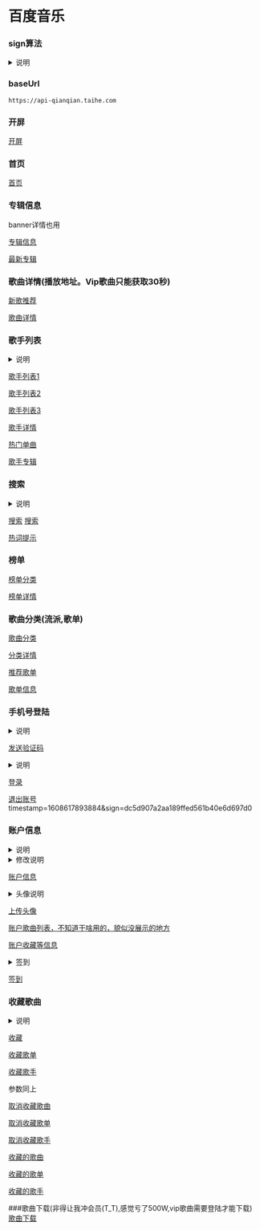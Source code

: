 # **百度音乐**

### sign算法

<details>
<summary>说明</summary>

```kotlin
val params = "params1=测试&params2=测试2"
private fun sign(params: String): String {
    val secret = "0b50b02fd0d73a9c4c8c3a781c30845f"
    val data = "$params$secret"
    return MD5.md5(data)
}
```

</details>

### baseUrl

`https://api-qianqian.taihe.com`

### 开屏

[开屏](https://api-qianqian.taihe.com/v1/ad/openscreen?timestamp=1608603519533&sign=febf6df8fea2bd6addc9e16411c111d5)

### 首页

[首页](https://api-qianqian.taihe.com/v1/index?timestamp=1608603521586&sign=becf73087ed10283ff94b7bde16e3aff)

### 专辑信息

banner详情也用

[专辑信息](https://api-qianqian.taihe.com/v1/album/info?albumAssetCode=P10003604399&timestamp=1608606628078&sign=a757abb7ed6d515d297ea1b55e6cd84b)

[最新专辑](https://api-qianqian.taihe.com/v1/album/list?pageNo=1&pageSize=20&timestamp=1608613949638&sign=0b6610139ef5f8e6fc1131ff436829b7)

### 歌曲详情(播放地址。Vip歌曲只能获取30秒)

[新歌推荐](https://api-qianqian.taihe.com/v1/song/list?pageNo=1&pageSize=20&timestamp=1608614160873&sign=09a0a2d0c4007ae4bc30151a46766e83)

[歌曲详情](https://api-qianqian.taihe.com/v1/song/tracklink?TSID=T10058580675&timestamp=1608606920969&sign=dde6cc223c9a02f798cd232becea2053)

### 歌手列表

<details>
  <summary>说明</summary>

请求头加入，不然无法获取全部歌手

from: android

搜索参数

artistRegion=内地、港台、欧美、韩国、日本、其他

artistGender=男、女、组合、乐队

pageNo=1

pageSize=30

</details>

[歌手列表1](https://api-qianqian.taihe.com/v1/artist/list?timestamp=1608607509776&sign=69616a77c866f0987704696179c2c08a)

[歌手列表2](https://api-qianqian.taihe.com/v1/artist/list?artistRegion=内地&pageNo=1&pageSize=30&timestamp=1608607779186&sign=0d80138dfaa706342d908bf46951395a)

[歌手列表3](https://api-qianqian.taihe.com/v1/artist/list?artistGender=男&artistRegion=内地&pageNo=1&pageSize=30&timestamp=1608607839041&sign=9b78240a447dae931f4018a0eab68dbe)

[歌手详情](https://api-qianqian.taihe.com/v1/artist/info?artistCode=A10047720&timestamp=1608609366066&sign=b10c72f412848f0d5800a774524054ef)

[热门单曲](https://api-qianqian.taihe.com/v1/artist/song?artistCode=A10047720&pageNo=1&pageSize=20&timestamp=1608609557892&sign=0e72180cb0aa7cebfbc70d2e84306b7a)

[歌手专辑](https://api-qianqian.taihe.com/v1/artist/album?artistCode=A10047720&pageNo=1&pageSize=20&timestamp=1608609557916&sign=b8fbfa18f5fde470c9317d402384d313)

### 搜索

<details>
  <summary>说明</summary>
type:
0全部、1单曲、3专辑、2歌手

0没有分页，其他有 pageNo、pageSize
</details>


[搜索](https://api-qianqian.taihe.com/v1/search?timestamp=1608608525310&type=0&word=%E8%96%9B%E4%B9%8B%E8%B0%A6&sign=b932c0e706d38c28bb8251869aa52949)
[搜索](https://api-qianqian.taihe.com/v1/search?pageNo=1&pageSize=20&timestamp=1608859692317&type=1&word=%E8%96%9B%E4%B9%8B%E8%B0%A6&sign=09cff6888257567afba7257c54d7f8cb)

[热词提示](https://api-qianqian.taihe.com/v1/search/sug?timestamp=1608616072902&word=wohewode&sign=79fa197ba1437570fd708bfb3a351042)

### 榜单

[榜单分类](https://api-qianqian.taihe.com/v1/bd/category?timestamp=1608613635960&sign=2b7715385a3df8c8152a8ff2af989b1c)

[榜单详情](https://api-qianqian.taihe.com/v1/bd/list?bdid=257851&pageNo=1&pageSize=20&timestamp=1608613636150&sign=59546b23c1dcbfeb70ab0e1d962661af)

### 歌曲分类(流派,歌单)

[歌曲分类](https://api-qianqian.taihe.com/v1/tracklist/category?timestamp=1608613815703&sign=88f1f4559cb9e65553707b8ff72044c0)

[分类详情](https://api-qianqian.taihe.com/v1/tracklist/list?pageNo=1&pageSize=20&subCateId=2368&timestamp=1608613879054&sign=dd3e0907c6ec357a999685642a74ec36)

[推荐歌单](https://api-qianqian.taihe.com/v1/tracklist/list?pageNo=1&pageSize=20&timestamp=1608614026245&sign=e246ddb81e2b7e6c7f4e7e330dd47a2e)

[歌单信息](https://api-qianqian.taihe.com/v1/tracklist/info?id=271333&pageNo=1&pageSize=50&timestamp=1608606764153&sign=728e88732853e8cff260fc9893fa9ed3)

### 手机号登陆

<details>
  <summary>说明</summary>
post请求

phone=18612345678

randstr=@arV(貌似随机值，不知道啥用)

暂时不知道计算方法，(貌似没啥用，去掉也能发送短信)
ticket=t03KZbFM9PLpwVKp9VtrKDy28GNMvby8kxub07GvXqAVOtieIjlWRgO5oIJsJg6wDTg331ckmu1hjhAM1XHrRH5IOcsPZAXqzEAu6XkImoSaTBgHCqf7a5vsQ**

timestamp=1608614495995

sign=b0e11dddd
</details>


[发送验证码](https://api-qianqian.taihe.com/v1/oauth/send_sms)

<details>
  <summary>说明</summary>
post请求(表单)

code=4806

phone=18612345678

timestamp=1608614552585

sign=4504ce8758f402ddd
</details>


[登录](https://api-qianqian.taihe.com/v1/oauth/login)

[退出账号](https://api-qianqian.taihe.com/v1/account/logout)
timestamp=1608617893884&sign=dc5d907a2aa189ffed561b40e6d697d0

### 账户信息

<details>
<summary>说明</summary>
请求头放入authorization,这个是在登录之后返回的

`authorization:access_token OWI0MzRiYzZmNTEyODQ5ZWY4ZmQ1ZDEyODVlYmE0MjQ=`
</details>

<details>
<summary>修改说明</summary>
修改客户信息用post
age=25&avatar=https://avatar-qianqian.taihe.com/c055c43e759dcfc887.jpeg&birth=1995-01-01&nickname=测试&sex=1&timestamp=1608965799010&sign=c51b66996ad6fb12d9
</details>

[账户信息](https://api-qianqian.taihe.com/v1/account/info?timestamp=1608614552995&sign=9bdbaa168656cf59087b814767d0aa3e)

<details>
<summary>头像说明</summary>
Content-Disposition: form-data; name="targetPath"
Content-Length: 37
06453255cb700104f052a9abbacd5c78.jpeg

Content-Disposition: form-data; name="secureKey"
Content-Length: 32
140598208fb5921d01a00b9cbf210e4f(这个貌似是个MD5,暂时不知道怎么计算，和上面的targetPath有关)

Content-Disposition: form-data; name="file"; filename="06453255cb700104f052a9abbacd5c78.jpeg"
Content-Type: image/jpeg Content-Length: 11040
你要上传的头像

</details>

[上传头像](https://upload-avatar-qianqian.taihe.com/UPLOAD/upload)

[账户歌曲列表，不知道干啥用的，貌似没展示的地方](https://api-qianqian.taihe.com/v1/account/songlist?pageNo=1&pageSize=20&timestamp=1608617256944&sign=c9316dff33e92092120a5e068267ef36)

[账户收藏等信息](https://api-qianqian.taihe.com/v1/account/amount?timestamp=1608617256951&sign=9bdd3cae6d72e46cac33b5fc97312ae6)

<details>
<summary>签到</summary>
post请求
timestamp=1608617260391&sign=7da5d83841c79e351d402630ae6b4049
</details>

[签到](https://api-qianqian.taihe.com/v1/user/points/signin)

### 收藏歌曲

<details>
<summary>说明</summary>
参数

code=T10058580675&timestamp=1608614553008&sign=8ee2bb7c11115cee8b2f81d8402e50cd
</details>

[收藏](https://api-qianqian.taihe.com/v1/favorite/song/create)

[收藏歌单](https://api-qianqian.taihe.com/v1/favorite/tracklist/create)

[收藏歌手](https://api-qianqian.taihe.com/v1/favorite/artist/create)

参数同上

[取消收藏歌曲](https://api-qianqian.taihe.com/v1/favorite/song/delete)

[取消收藏歌单](https://api-qianqian.taihe.com/v1/favorite/tracklist/delete)

[取消收藏歌手](https://api-qianqian.taihe.com/v1/favorite/artist/delete)

[收藏的歌曲](https://api-qianqian.taihe.com/v1/favorite/song?pageNo=1&pageSize=20&timestamp=1608617478775&sign=840a0174fd7b58a29480972cd75bf192)

[收藏的歌单](https://api-qianqian.taihe.com/v1/favorite/tracklist?pageNo=1&pageSize=50&timestamp=1608617576648&sign=2ad241d8819df3b9178f07c6aa5a8bfa)

[收藏的歌手](https://api-qianqian.taihe.com/v1/favorite/artist?pageNo=1&pageSize=20&timestamp=1608617620372&sign=872a52902a211a8946cb65ed43d8388c)


###歌曲下载(非得让我冲会员(T_T),感觉亏了500W,vip歌曲需要登陆才能下载)
[歌曲下载](https://api-qianqian.taihe.com/v1/song/download?TSID=T10058207752&timestamp=1608975041150&sign=d160f0e4175b377a82ceba90258aabf0)